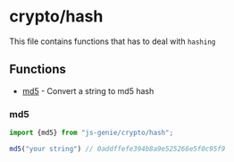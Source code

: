 # crypto/hash

This file contains functions that has to deal with `hashing`

## Functions

- [md5](#md5) - Convert a string to md5 hash

### md5
```ts
import {md5} from "js-genie/crypto/hash";

md5("your string") // 0addffefe394b8a9e525266e5f0c95f9
```

